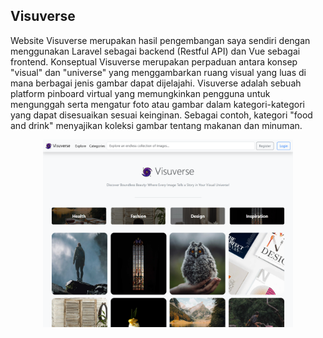 ## Visuverse

Website Visuverse merupakan hasil pengembangan saya sendiri dengan menggunakan Laravel sebagai backend (Restful API) dan Vue sebagai frontend. Konseptual Visuverse merupakan perpaduan antara konsep "visual" dan "universe" yang menggambarkan ruang visual yang luas di mana berbagai jenis gambar dapat dijelajahi. Visuverse adalah sebuah platform pinboard virtual yang memungkinkan pengguna untuk mengunggah serta mengatur foto atau gambar dalam kategori-kategori yang dapat disesuaikan sesuai keinginan. Sebagai contoh, kategori "food and drink" menyajikan koleksi gambar tentang makanan dan minuman.

<p align="center"><img src="screenshot.png" width="400" alt="Screenshot Visuverse"></p>